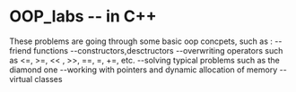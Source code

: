 # OOP_labs -- in C++


These problems are going through some basic oop concpets, such as :
--friend functions
--constructors,desctructors
--overwriting operators such as <=, >=, << , >>, ==, =, +=, etc.
--solving typical problems such as the diamond one
--working with pointers and dynamic allocation of memory
--virtual classes
